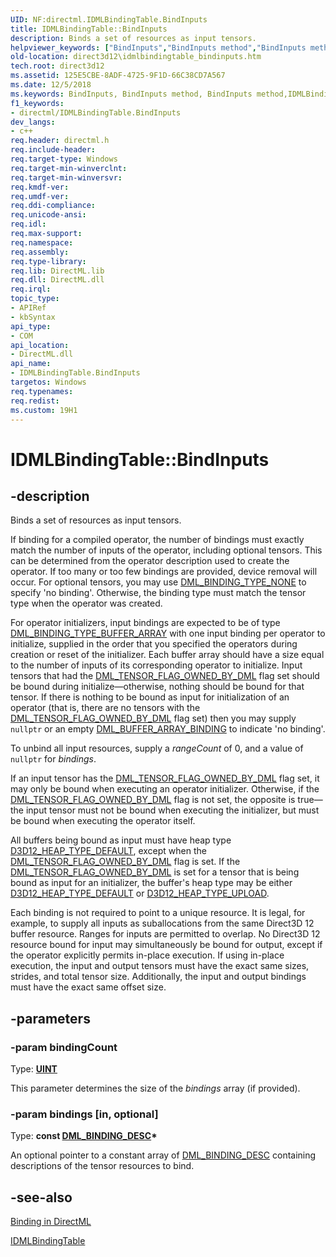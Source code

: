 ```yaml
---
UID: NF:directml.IDMLBindingTable.BindInputs
title: IDMLBindingTable::BindInputs
description: Binds a set of resources as input tensors.helpviewer_keywords: ["BindInputs","BindInputs method","BindInputs method","IDMLBindingTable interface","IDMLBindingTable interface","BindInputs method","IDMLBindingTable.BindInputs","IDMLBindingTable::BindInputs","direct3d12.idmlbindingtable_bindinputs","directml/IDMLBindingTable::BindInputs"]
old-location: direct3d12\idmlbindingtable_bindinputs.htm
tech.root: direct3d12
ms.assetid: 125E5CBE-8ADF-4725-9F1D-66C38CD7A567
ms.date: 12/5/2018
ms.keywords: BindInputs, BindInputs method, BindInputs method,IDMLBindingTable interface, IDMLBindingTable interface,BindInputs method, IDMLBindingTable.BindInputs, IDMLBindingTable::BindInputs, direct3d12.idmlbindingtable_bindinputs, directml/IDMLBindingTable::BindInputs
f1_keywords:
- directml/IDMLBindingTable.BindInputs
dev_langs:
- c++
req.header: directml.h
req.include-header: 
req.target-type: Windows
req.target-min-winverclnt: 
req.target-min-winversvr: 
req.kmdf-ver: 
req.umdf-ver: 
req.ddi-compliance: 
req.unicode-ansi: 
req.idl: 
req.max-support: 
req.namespace: 
req.assembly: 
req.type-library: 
req.lib: DirectML.lib
req.dll: DirectML.dll
req.irql: 
topic_type:
- APIRef
- kbSyntax
api_type:
- COM
api_location:
- DirectML.dll
api_name:
- IDMLBindingTable.BindInputs
targetos: Windows
req.typenames: 
req.redist: 
ms.custom: 19H1
---
```


# IDMLBindingTable::BindInputs

## -description

Binds a set of resources as input tensors.

If binding for a compiled operator, the number of bindings must exactly match the number of inputs of the operator, including optional tensors. This can be determined from the operator description used to create the operator. If too many or too few bindings are provided, device removal will occur. For optional tensors, you may use [DML_BINDING_TYPE_NONE](/windows/desktop/api/directml/ne-directml-dml_binding_type) to specify 'no binding'. Otherwise, the binding type must match the tensor type when the operator was created.

For operator initializers, input bindings are expected to be of type [DML_BINDING_TYPE_BUFFER_ARRAY](/windows/desktop/api/directml/ne-directml-dml_binding_type) with one input binding per operator to initialize, supplied in the order that you specified the operators during creation or reset of the initializer. Each buffer array should have a size equal to the number of inputs of its corresponding operator to initialize. Input tensors that had the [DML_TENSOR_FLAG_OWNED_BY_DML](/windows/desktop/api/directml/ne-directml-dml_tensor_flags) flag set should be bound during initialize&mdash;otherwise, nothing should be bound for that tensor. If there is nothing to be bound as input for initialization of an operator (that is, there are no tensors with the [DML_TENSOR_FLAG_OWNED_BY_DML](/windows/desktop/api/directml/ne-directml-dml_tensor_flags) flag set) then you may supply `nullptr` or an empty [DML_BUFFER_ARRAY_BINDING](/windows/desktop/api/directml/ns-directml-dml_buffer_array_binding) to indicate 'no binding'.

To unbind all input resources, supply a *rangeCount* of 0, and a value of `nullptr` for *bindings*.

If an input tensor has the [DML_TENSOR_FLAG_OWNED_BY_DML](/windows/desktop/api/directml/ne-directml-dml_tensor_flags) flag set, it may only be bound when executing an operator initializer. Otherwise, if the [DML_TENSOR_FLAG_OWNED_BY_DML](/windows/desktop/api/directml/ne-directml-dml_tensor_flags) flag is not set, the opposite is true&mdash;the input tensor must not be bound when executing the initializer, but must be bound when executing the operator itself.

All buffers being bound as input must have heap type [D3D12_HEAP_TYPE_DEFAULT](/windows/desktop/api/d3d12/ne-d3d12-d3d12_heap_type), except when the [DML_TENSOR_FLAG_OWNED_BY_DML](/windows/desktop/api/directml/ne-directml-dml_tensor_flags) flag is set. If the [DML_TENSOR_FLAG_OWNED_BY_DML](/windows/desktop/api/directml/ne-directml-dml_tensor_flags) is set for a tensor that is being bound as input for an initializer, the buffer's heap type may be either [D3D12_HEAP_TYPE_DEFAULT](/windows/desktop/api/d3d12/ne-d3d12-d3d12_heap_type) or [D3D12_HEAP_TYPE_UPLOAD](/windows/desktop/api/d3d12/ne-d3d12-d3d12_heap_type).

Each binding is not required to point to a unique resource. It is legal, for example, to supply all inputs as suballocations from the same Direct3D 12 buffer resource. Ranges for inputs are permitted to overlap. No Direct3D 12 resource bound for input may simultaneously be bound for output, except if the operator explicitly permits in-place execution. If using in-place execution, the input and output tensors must have the exact same sizes, strides, and total tensor size. Additionally, the input and output bindings must have the exact same offset size.

## -parameters

### -param bindingCount

Type: [**UINT**](/windows/desktop/winprog/windows-data-types)

This parameter determines the size of the *bindings* array (if provided).

### -param bindings [in, optional]

Type: **const [DML_BINDING_DESC](/windows/desktop/api/directml/ns-directml-dml_binding_desc)\***

An optional pointer to a constant array of [DML_BINDING_DESC](/windows/desktop/api/directml/ns-directml-dml_binding_desc) containing descriptions of the tensor resources to bind.

## -see-also

<a href="/windows/desktop/direct3d12/dml-binding">Binding in DirectML</a>

<a href="https://docs.microsoft.com/windows/desktop/api/directml/nn-directml-idmlbindingtable">IDMLBindingTable</a>
